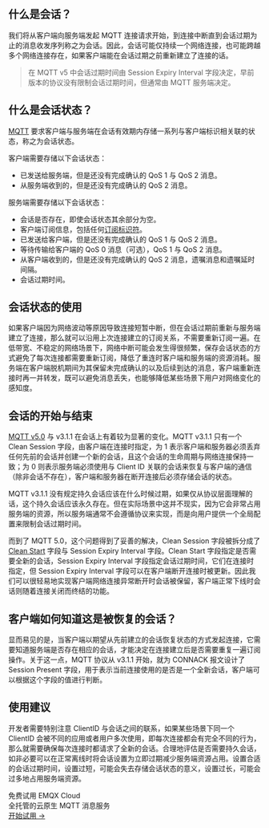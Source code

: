 ## 什么是会话？

我们将从客户端向服务端发起 MQTT 连接请求开始，到连接中断直到会话过期为止的消息收发序列称之为会话。因此，会话可能仅持续一个网络连接，也可能跨越多个网络连接存在，如果客户端能在会话过期之前重新建立了连接的话。

> 在 MQTT v5 中会话过期时间由 Session Expiry Interval 字段决定，早前版本的协议没有限制会话过期时间，但通常由 MQTT 服务端决定。

## 什么是会话状态？

[MQTT](https://www.emqx.com/zh/mqtt) 要求客户端与服务端在会话有效期内存储一系列与客户端标识相关联的状态，称之为会话状态。

客户端需要存储以下会话状态：

- 已发送给服务端，但是还没有完成确认的 QoS 1 与 QoS 2 消息。
- 从服务端收到的，但是还没有完成确认的 QoS 2 消息。

服务端需要存储以下会话状态：

- 会话是否存在，即使会话状态其余部分为空。
- 客户端订阅信息，包括任何[订阅标识符](https://www.emqx.com/zh/blog/subscription-identifier-and-subscription-options)。
- 已发送给客户端，但是还没有完成确认的 QoS 1 与 QoS 2 消息。
- 等待传输给客户端的 QoS 0 消息（可选），QoS 1 与 QoS 2 消息。
- 从客户端收到的，但是还没有完成确认的 QoS 2 消息，遗嘱消息和遗嘱延时间隔。
- 会话过期时间。

## 会话状态的使用

如果客户端因为网络波动等原因导致连接短暂中断，但在会话过期前重新与服务端建立了连接，那么就可以沿用上次连接建立的订阅关系，不需要重新订阅一遍。在低带宽、不稳定的网络场景下，网络中断可能会发生得很频繁，保存会话状态的方式避免了每次连接都需要重新订阅，降低了重连时客户端和服务端的资源消耗。服务端在客户端脱机期间为其保留未完成确认的以及后续到达的消息，客户端重新连接时再一并转发，既可以避免消息丢失，也能够降低某些场景下用户对网络变化的感知度。

## 会话的开始与结束

[MQTT v5.0](https://www.emqx.com/zh/mqtt/mqtt5) 与 v3.1.1 在会话上有着较为显著的变化。MQTT v3.1.1 只有一个 Clean Session 字段，由客户端在连接时指定，为 1 表示客户端和服务器必须丢弃任何先前的会话并创建一个新的会话，且这个会话的生命周期与网络连接保持一致；为 0 则表示服务端必须使用与 Client ID 关联的会话来恢复与客户端的通信（除非会话不存在），客户端和服务器在断开连接后必须存储会话的状态。

MQTT v3.1.1 没有规定持久会话应该在什么时候过期，如果仅从协议层面理解的话，这个持久会话应该永久存在。但在实际场景中这并不现实，因为它会非常占用服务端的资源，所以服务端通常不会遵循协议来实现，而是向用户提供一个全局配置来限制会话过期时间。

而到了 MQTT 5.0，这个问题得到了妥善的解决，Clean Session 字段被拆分成了 [Clean Start](https://www.emqx.com/zh/blog/mqtt5-new-feature-clean-start-and-session-expiry-interval) 字段与 Session Expiry Interval 字段。Clean Start 字段指定是否需要全新的会话，Session Expiry Interval 字段指定会话过期时间，它们在连接时指定，但 Session Expiry Interval 字段可以在客户端断开连接时被更新。因此我们可以很轻易地实现客户端网络连接异常断开时会话被保留，客户端正常下线时会话则随着连接关闭而终结的功能。

## 客户端如何知道这是被恢复的会话？

显而易见的是，当客户端以期望从先前建立的会话恢复状态的方式发起连接，它需要知道服务端是否存在相应的会话，才能决定在连接建立后是否需要重复一遍订阅操作。关于这一点，MQTT 协议从 v3.1.1 开始，就为 CONNACK 报文设计了 Session Present 字段，用于表示当前连接使用的是否是一个全新会话，客户端可以根据这个字段的值进行判断。

## 使用建议

开发者需要特别注意 ClientID 与会话之间的联系，如果某些场景下同一个 ClientID 会被不同的应用或者用户多次使用，即每次连接都会有完全不同的行为，那么就需要确保每次连接时都请求了全新的会话。合理地评估是否需要持久会话，如非必要可以在正常离线时将会话设置为立即过期减少服务端资源占用。设置合适的会话过期时间，设置过短，可能会失去存储会话状态的意义，设置过长，可能会过多地占用服务端资源。


<section class="promotion">
    <div>
        免费试用 EMQX Cloud
        <div class="is-size-14 is-text-normal has-text-weight-normal">全托管的云原生 MQTT 消息服务</div>
    </div>
    <a href="https://accounts-zh.emqx.com/signup?continue=https://cloud.emqx.com/console/deployments/0?oper=new" class="button is-gradient px-5">开始试用 →</a >
</section>
